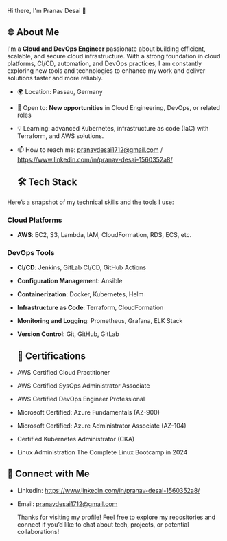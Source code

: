  Hi there, I'm Pranav Desai 👋

## 🌐 About Me
I'm a **Cloud and DevOps Engineer** passionate about building efficient, scalable, and secure cloud infrastructure. With a strong foundation in cloud platforms, CI/CD, automation, and DevOps practices, I am constantly exploring new tools and technologies to enhance my work and deliver solutions faster and more reliably.

- 🌍 Location: Passau, Germany
- 👀 Open to: **New opportunities** in Cloud Engineering, DevOps, or related roles
- 💡 Learning: advanced Kubernetes, infrastructure as code (IaC) with Terraform, and AWS solutions.
- 📫 How to reach me: pranavdesai1712@gmail.com / https://www.linkedin.com/in/pranav-desai-1560352a8/

  ## 🛠️ Tech Stack
Here’s a snapshot of my technical skills and the tools I use:

### **Cloud Platforms**
- **AWS**: EC2, S3, Lambda, IAM, CloudFormation, RDS, ECS, etc.

### **DevOps Tools**
- **CI/CD**: Jenkins, GitLab CI/CD, GitHub Actions
- **Configuration Management**: Ansible
- **Containerization**: Docker, Kubernetes, Helm
- **Infrastructure as Code**: Terraform, CloudFormation
- **Monitoring and Logging**: Prometheus, Grafana, ELK Stack
- **Version Control**: Git, GitHub, GitLab

  ## 📝 Certifications
 - AWS Certified Cloud Practitioner
 - AWS Certified SysOps Administrator Associate
 - AWS Certified DevOps Engineer Professional
 - Microsoft Certified: Azure Fundamentals (AZ-900)
 - Microsoft Certified: Azure Administrator Associate (AZ-104)
 - Certified Kubernetes Administrator (CKA)
 - Linux Administration The Complete Linux Bootcamp in 2024

  ## 💼 Connect with Me
- LinkedIn: https://www.linkedin.com/in/pranav-desai-1560352a8/
- Email: pranavdesai1712@gmail.com

  Thanks for visiting my profile! Feel free to explore my repositories and connect if you’d like to chat about tech, projects, or potential collaborations!
